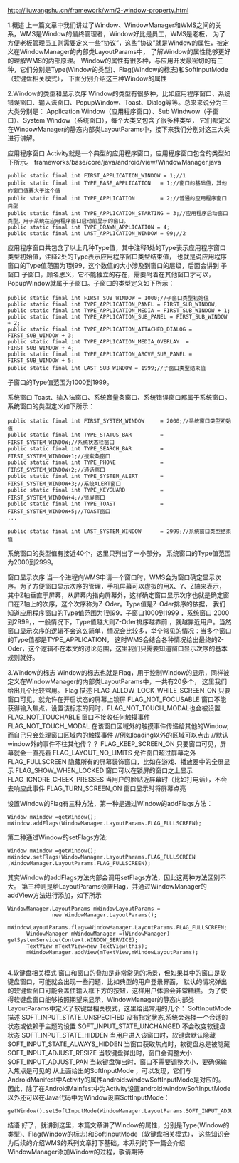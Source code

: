 http://liuwangshu.cn/framework/wm/2-window-property.html

1.概述
上一篇文章中我们讲过了Window、WindowManager和WMS之间的关系，WMS是Window的最终管理者，Window好比是员工，WMS是老板，
为了方便老板管理员工则需要定义一些“协议”，这些“协议”就是Window的属性，被定义在WindowManager的内部类LayoutParams中，
了解Window的属性能够更好的理解WMS的内部原理。
Window的属性有很多种，与应用开发最密切的有三种，它们分别是Type(Window的类型)、Flag(Window的标志)和SoftInputMode（软键盘相关模式），
下面分别介绍这三种Window的属性

2.Window的类型和显示次序
Window的类型有很多种，比如应用程序窗口、系统错误窗口、输入法窗口、PopupWindow、Toast、Dialog等等。总来来说分为三大类分别是：
Application Window（应用程序窗口）、Sub Windwow（子窗口）、System Window（系统窗口），每个大类又包含了很多种类型，
它们都定义在WindowManager的静态内部类LayoutParams中，接下来我们分别对这三大类进行讲解。

应用程序窗口
Activity就是一个典型的应用程序窗口，应用程序窗口包含的类型如下所示。
frameworks/base/core/java/android/view/WindowManager.java
```
public static final int FIRST_APPLICATION_WINDOW = 1;//1
public static final int TYPE_BASE_APPLICATION   = 1;//窗口的基础值，其他的窗口值要大于这个值
public static final int TYPE_APPLICATION        = 2;//普通的应用程序窗口类型
public static final int TYPE_APPLICATION_STARTING = 3;//应用程序启动窗口类型，用于系统在应用程序窗口启动前显示的窗口。
public static final int TYPE_DRAWN_APPLICATION = 4;
public static final int LAST_APPLICATION_WINDOW = 99;//2
```

应用程序窗口共包含了以上几种Type值，其中注释1处的Type表示应用程序窗口类型初始值，注释2处的Type表示应用程序窗口类型结束值，
也就是说应用程序窗口的Type值范围为1到99，这个数值的大小涉及到窗口的层级，后面会讲到
子窗口
子窗口，顾名思义，它不能独立的存在，需要附着在其他窗口才可以，PopupWindow就属于子窗口。子窗口的类型定义如下所示：
```
public static final int FIRST_SUB_WINDOW = 1000;//子窗口类型初始值
public static final int TYPE_APPLICATION_PANEL = FIRST_SUB_WINDOW;
public static final int TYPE_APPLICATION_MEDIA = FIRST_SUB_WINDOW + 1;
public static final int TYPE_APPLICATION_SUB_PANEL = FIRST_SUB_WINDOW + 2;
public static final int TYPE_APPLICATION_ATTACHED_DIALOG = FIRST_SUB_WINDOW + 3;
public static final int TYPE_APPLICATION_MEDIA_OVERLAY  = FIRST_SUB_WINDOW + 4; 
public static final int TYPE_APPLICATION_ABOVE_SUB_PANEL = FIRST_SUB_WINDOW + 5;
public static final int LAST_SUB_WINDOW = 1999;//子窗口类型结束值

```

子窗口的Type值范围为1000到1999。

系统窗口
Toast、输入法窗口、系统音量条窗口、系统错误窗口都属于系统窗口。系统窗口的类型定义如下所示：
```
public static final int FIRST_SYSTEM_WINDOW     = 2000;//系统窗口类型初始值
public static final int TYPE_STATUS_BAR         = FIRST_SYSTEM_WINDOW;//系统状态栏窗口
public static final int TYPE_SEARCH_BAR         = FIRST_SYSTEM_WINDOW+1;//搜索条窗口
public static final int TYPE_PHONE              = FIRST_SYSTEM_WINDOW+2;//通话窗口
public static final int TYPE_SYSTEM_ALERT       = FIRST_SYSTEM_WINDOW+3;//系统ALERT窗口
public static final int TYPE_KEYGUARD           = FIRST_SYSTEM_WINDOW+4;//锁屏窗口
public static final int TYPE_TOAST              = FIRST_SYSTEM_WINDOW+5;//TOAST窗口
...

public static final int LAST_SYSTEM_WINDOW      = 2999;//系统窗口类型结束值
```

系统窗口的类型值有接近40个，这里只列出了一小部分， 系统窗口的Type值范围为2000到2999。

窗口显示次序
当一个进程向WMS申请一个窗口时，WMS会为窗口确定显示次序。为了方便窗口显示次序的管理，手机屏幕可以虚拟的用X、Y、Z轴来表示，
其中Z轴垂直于屏幕，从屏幕内指向屏幕外，这样确定窗口显示次序也就是确定窗口在Z轴上的次序，这个次序称为Z-Oder。Type值是Z-Oder排序的依据，
我们知道应用程序窗口的Type值范围为1到99，子窗口1000到1999 ，系统窗口 2000到2999，，一般情况下，Type值越大则Z-Oder排序越靠前
，就越靠近用户。当然窗口显示次序的逻辑不会这么简单，情况会比较多，举个常见的情况：当多个窗口的Type值都是TYPE_APPLICATION，
这时WMS会结合各种情况给出最终的Z-Oder，这个逻辑不在本文的讨论范围，这里我们只需要知道窗口显示次序的基本规则就好。

3.Window的标志
Window的标志也就是Flag，用于控制Window的显示，同样被定义在WindowManager的内部类LayoutParams中，一共有20多个，
这里我们给出几个比较常用。
Flag	                         描述
FLAG_ALLOW_LOCK_WHILE_SCREEN_ON	只要窗口可见，就允许在开启状态的屏幕上锁屏
FLAG_NOT_FOCUSABLE	      窗口不能获得输入焦点，设置该标志的同时，FLAG_NOT_TOUCH_MODAL也会被设置
FLAG_NOT_TOUCHABLE	      窗口不接收任何触摸事件
FLAG_NOT_TOUCH_MODAL	  在该窗口区域外的触摸事件传递给其他的Window,而自己只会处理窗口区域内的触摸事件  //例如loading以外的区域可以点击
   //默认window外的事件不往其他传？？
FLAG_KEEP_SCREEN_ON	      只要窗口可见，屏幕就会一直亮着
FLAG_LAYOUT_NO_LIMITS	  允许窗口超过屏幕之外
FLAG_FULLSCREEN	          隐藏所有的屏幕装饰窗口，比如在游戏、播放器中的全屏显示
FLAG_SHOW_WHEN_LOCKED	  窗口可以在锁屏的窗口之上显示
FLAG_IGNORE_CHEEK_PRESSES	当用户的脸贴近屏幕时（比如打电话），不会去响应此事件
FLAG_TURN_SCREEN_ON	       窗口显示时将屏幕点亮

设置Window的Flag有三种方法，第一种是通过Window的addFlags方法：
```
Window mWindow =getWindow(); 
mWindow.addFlags(WindowManager.LayoutParams.FLAG_FULLSCREEN);
```
第二种通过Window的setFlags方法:
```
Window mWindow =getWindow();            
mWindow.setFlags(WindowManager.LayoutParams.FLAG_FULLSCREEN
,WindowManager.LayoutParams.FLAG_FULLSCREEN);
```
其实Window的addFlags方法内部会调用setFlags方法，因此这两种方法区别不大。
第三种则是给LayoutParams设置Flag，并通过WindowManager的addView方法进行添加，如下所示
```
WindowManager.LayoutParams mWindowLayoutParams =
              new WindowManager.LayoutParams();
      mWindowLayoutParams.flags=WindowManager.LayoutParams.FLAG_FULLSCREEN;
      WindowManager mWindowManager =(WindowManager) getSystemService(Context.WINDOW_SERVICE);  
      TextView mTextView=new TextView(this);
      mWindowManager.addView(mTextView,mWindowLayoutParams);
                                                                                                                     
```

4.软键盘相关模式
窗口和窗口的叠加是非常常见的场景，但如果其中的窗口是软键盘窗口，可能就会出现一些问题，比如典型的用户登录界面，
默认的情况弹出的软键盘窗口可能会盖住输入框下方的按钮，这样用户体验会非常糟糕。
为了使得软键盘窗口能够按照期望来显示，WindowManager的静态内部类LayoutParams中定义了软键盘相关模式，这里给出常用的几个：
SoftInputMode	                描述
SOFT_INPUT_STATE_UNSPECIFIED	没有指定状态,系统会选择一个合适的状态或依赖于主题的设置
SOFT_INPUT_STATE_UNCHANGED	    不会改变软键盘状态
SOFT_INPUT_STATE_HIDDEN	        当用户进入该窗口时，软键盘默认隐藏
SOFT_INPUT_STATE_ALWAYS_HIDDEN	当窗口获取焦点时，软键盘总是被隐藏
SOFT_INPUT_ADJUST_RESIZE	    当软键盘弹出时，窗口会调整大小
SOFT_INPUT_ADJUST_PAN	        当软键盘弹出时，窗口不需要调整大小，要确保输入焦点是可见的
从上面给出的SoftInputMode ，可以发现，它们与AndroidManifest中Activity的属性android:windowSoftInputMode是对应的。
因此，除了在AndroidMainfest中为Activity设置android:windowSoftInputMode以外还可以在Java代码中为Window设置SoftInputMode：
```
getWindow().setSoftInputMode(WindowManager.LayoutParams.SOFT_INPUT_ADJUST_RESIZE);
```

结语
好了，就讲到这里，本篇文章讲了Window的属性，分别是Type(Window的类型)、Flag(Window的标志)和SoftInputMode（软键盘相关模式），
这些知识会为后续的介绍WMS的系列文章打下基础。本系列的下一篇会介绍WindowManager添加Window的过程，敬请期待